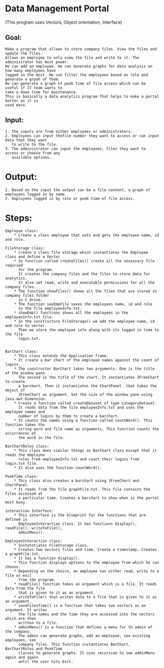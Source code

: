 # Data Management Portal
(This program uses Vectors, Object orientation, Interface)

## Goal:
	Make a program that allows to store company files. View the files and update the files. 
	Allows an employee to only view the file and write to it. The administrator has most power. 
	He can add an employee. He can Generate graphs for data analysis on how many employees have 
	logged in the most. He can filter the employees based on role and generate a grpah of them. 
	He can generate a graph of peak time of file access which can be useful if IT team wants to 
	take a down time for maintenance.
	This is basically a data analytics program that helps to make a portal better as it is 
	used more.

## Input:
	1. The inputs are from either employees or administrators.
	2. Employees can input thefile number they want to access or can input data that they want
	   to write to the file.
	3. The administrator can input the employees, files they want to access or choose from any
	   available options.

# Output:
	1. Based on the input the output can be a file content, a graph of employees logged in by name.
	2. Employees logged in by role or peak time of file access.

# Steps:
	Employee class:
		* Create a class employee that sets and gets the employee name, id and role.
	
	FileStorage class:
		* Create a class file storage which instantiates the Employee class and define a Vector 
		* In function called createFiles() create all the necessary file requried 
		  for the program. 
		  It creates the company files and the files to store data for analytics.
		  It also set read, write and executable permissions for all the company files.
		* The function showFiles() shows all the files that are stored in company files folder
		  in C drive.
		* The function savEmpFile saves the employees name, id and role
		  to the file employeeInfo.txt.
		* showEmp() functions shows all the employees in the employeeInfo.txt file.
		* In the constructore FileStorage() we add the employee name, id and role to vector.
		  Then we store the employee info along with its logged in time to the file
		  login.txt.


	BarChart class:
		* This class extends the Application frame.
		* It create a bar chart of the employee names against the count of logins.
		* The constructor BarChart takes two arguments. One is the title of the window pane. 
		  The second is the title of the chart. It instantiates JFreeChart to create
		  a barchart. Then it instantiates the ChartPanel  that takes the object of 
		  JFreeChart as argument. Set the size of the window pane using java.awt.Dimension.
		* Create a function called createDataset of type CategoryDataset.
		  It reads data from the file employeeInfo.txt and uses the employee names and 
		  number of logins by them to create a barchart.
		* It counts the names using a function called countWord(). This function takes the
		  string word and file name as arguments. This function counts the occurrences of
		  the word in the file.

	BarChartRoles class:
		* This class does similar things as BarChart class except that it reads the employee
		  roles from employeeInfo.txt and count their logins from login.txt file.
		* It also uses the function countWord().

	PeakTime class:
		* This class also creates a barchart using JFreeChart and ChartPanel.
		* It reads from the file graphFile.txt. This file contains the files accessed at 
		  a particular time. Creates a barchart to show when is the portal most busy.

	interaction Interface:
		* This interface is the blueprint for the functions that are defined in 
		  EmployeeInteraction class. It has functions display(), readFile(), writeToFile(), 
		  adminMenu().
	
	EmployeeInteraction class:
		* Instatntiates FileStorage class.
		* Creates two vectors files and time. Create a timestamp. Creates a graphFile.txt.
		* It has a function display().
		* This function displays options to the employee from which he can choose.
		* Depending on the choice, an employee can either read, write to a file or exit 
		  from the program.
		* readFile() function takes an argument which is a file. It reads data from the file
		  that is given to it as an argument.
		* writeToFile() that writes data to a file that is given to it as an argument.
		* saveFilesTime() is a function that takes two vectors as an argument. It writes
		  the file names and the time they are accessed into the vectors which are then 
		  written to a file.
		* adminMenu() is a function that defines a menu for th admin of the company.
		  The admin can generate graphs, add an employee, see existing employees, see
		  company files. This function instantiates BarChart, BarChartRoles and PeakTime 
		  classes to generate graphs. It uses recursion to see adminMenu again and again
		  until the user hits Exit. 
		
